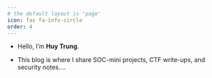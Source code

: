 ```yaml
---
# the default layout is 'page'
icon: fas fa-info-circle
order: 4
---
```

  
- Hello, I’m **Huy Trung**.

- This blog is where I share SOC-mini projects, CTF write-ups, and security notes....



